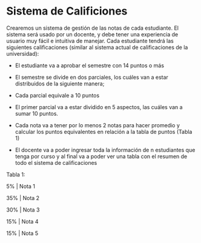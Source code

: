 # Sistema de Calificiones

Crearemos un sistema de gestión de las notas de cada estudiante.
El sistema será usado por un docente, y debe tener una experiencia de usuario muy fácil e intuitiva de manejar.
Cada estudiante tendrá las siguientes calificaciones (similar al sistema actual de calificaciones de la universidad):

- El estudiante va a aprobar el semestre con 14 puntos o más
- El semestre se divide en dos parciales, los cuáles van a estar distribuidos de la siguiente manera;

- Cada parcial equivale a 10 puntos
- El primer parcial va a estar dividido en 5 aspectos, las cuáles van a sumar 10 puntos.
- Cada nota va a tener por lo menos 2 notas para hacer promedio y calcular los puntos equivalentes en relación a la tabla de puntos (Tabla 1)
- El docente va a poder ingresar toda la información de n estudiantes que tenga por curso y al final va a poder ver una tabla con el resumen de todo el sistema de calificaciones

Tabla 1:

5% | Nota 1

35% | Nota 2

30% | Nota 3

15% | Nota 4

15% | Nota 5

